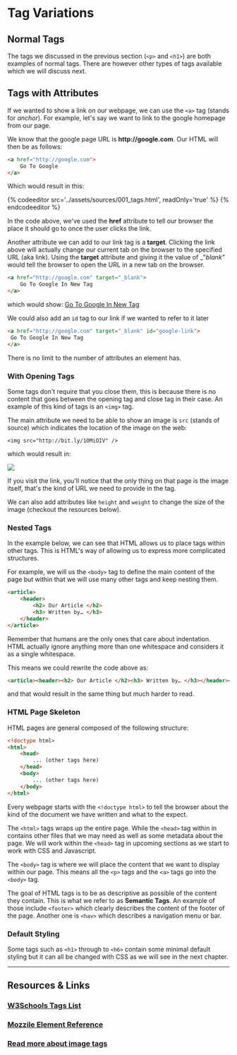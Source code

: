 # Tag Variations

## Normal Tags

The tags we discussed in the previous section (`<p>` and `<h1>`) are both examples of normal tags. There are however other types of tags available which we will discuss next.

## Tags with Attributes

If we wanted to show a link on our webpage, we can use the `<a>` tag (stands for _anchor_). For example, let's say we want to link to the google homepage from our page. 

We know that the google page URL is __http://google.com__. Our HTML will then be as follows:

```html
<a href="http://google.com">
    Go To Google
</a>
```

Which would result in this:

{% codeeditor src='../assets/sources/001_tags.html', readOnly='true' %} {% endcodeeditor %}


In the code above, we've used the __href__ attribute to tell our browser the place it should go to once the user clicks the link.

Another attribute we can add to our link tag is a __target__. Clicking the link above will actually change our current tab on the browser to the specified URL (aka link). Using the __target__ attribute and giving it the value of _"_blank"_ would tell the browser to open the URL in a new tab on the browser.

```html
<a href="http://google.com" target="_blank">
    Go To Google In New Tag
</a>
```

which would show: <a href="http://google.com" target="_blank">Go To Google In New Tag</a>

We could also add an `id` tag to our link if we wanted to refer to it later

```html
<a href="http://google.com" target="_blank" id="google-link">
 Go To Google In New Tag
</a>
```

There is no limit to the number of attributes an element has.


### With Opening Tags

Some tags don't require that you close them, this is because there is no content that goes between the opening tag and close tag in their case. An example of this kind of tags is an `<img>` tag. 

The main attribute we need to be able to show an image is `src` (stands of source) which indicates the location of the image on the web:

```
<img src="http://bit.ly/1OMiOIV" />
```

which would result in:

<img src="http://bit.ly/1OMiOIV" />


If you visit the link, you'll notice that the only thing on that page is the image itself, that's the kind of URL we need to provide in the tag.

We can also add attributes like `height` and `weight` to change the size of the image (checkout the resources below).


### Nested Tags

In the example below, we can see that HTML allows us to place tags within other tags. This is HTML's way of allowing us to express more complicated structures.

For example, we will us the `<body>` tag to define the main content of the page but within that we will use many other tags and keep nesting them.

```html
<article>
    <header>
        <h2> Our Article </h2>
        <h3> Written by… </h3>
    </header>
</article>
```

Remember that humans are the only ones that care about indentation. HTML actually ignore anything more than one whitespace and considers it as a single whitespace.

This means we could rewrite the code above as:

```html
<article><header><h2> Our Article </h2><h3> Written by… </h3></header></article>
```

and that would result in the same thing but much harder to read.


### HTML Page Skeleton

HTML pages are general composed of the following structure:

```html
<!doctype html>
<html>
    <head>
        ... (other tags here)
    </head>
    <body>
        ... (other tags here)
    </body>
</html>
```

Every webpage starts with the `<!doctype html>` to tell the browser about the kind of the document we have written and what to the expect.

The `<html>` tags wraps up the entire page. While the `<head>` tag within in contains other files that we may need as well as some metadata about the page. We will work within the `<head>` tag in upcoming sections as we start to work with CSS and Javascript.

The `<body>` tag is where we will place the content that we want to display within our page. This means all the `<p>` tags and the `<a>` tags go into the `<body>` tag.


The goal of HTML tags is to be as descriptive as possible of the content they contain. This is what we refer to as __Semantic Tags__. An example of those include `<footer>` which clearly describes the content of the footer of the page. Another one is `<hav>` which describes a navigation menu or bar.


### Default Styling

Some tags such as `<h1>` through to `<h6>` contain some minimal default styling but it can all be changed with CSS as we will see in the next chapter.


----

## Resources & Links

### [W3Schools Tags List](http://www.w3schools.com/tags/default.asp)

### [Mozzile Element Reference](https://developer.mozilla.org/en/docs/Web/HTML/Element)

### [Read more about image tags](http://www.w3schools.com/tags/tag_img.asp)